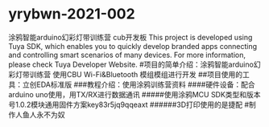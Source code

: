 # yrybwn-2021-002
涂鸦智能arduino幻彩灯带训练营 cub开发板
This project is developed using Tuya SDK, which enables you to quickly develop branded apps connecting and controlling smart scenarios of many devices. For more information, please check Tuya Developer Website.
#项目的简单介绍：涂鸦智能arduino幻彩灯带训练营 使用CBU Wi-Fi&Bluetooth 模组模组进行开发
##项目使用的工具：立创EDA标准版
###教程介绍：使用涂鸦训练营资料
####硬件设备：配合arduino uno使用，用TX/RX进行数据通讯
#####使用涂鸦MCU SDK类型和版本号1.0.2模块通用固件方案key83r5jq9qqeaxt
######3D打印使用的是捷配
#制作人鱼人永不为奴
